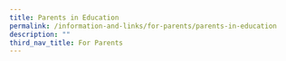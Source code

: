 ```yaml
---
title: Parents in Education
permalink: /information-and-links/for-parents/parents-in-education
description: ""
third_nav_title: For Parents
---
```

